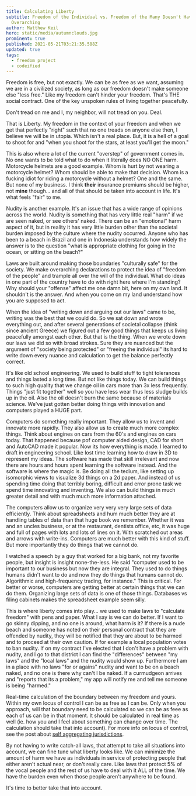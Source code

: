 ```yaml
---
title: Calculating Liberty
subtitle: Freedom of the Individual vs. Freedom of the Many Doesn't Have to Be
  Overarching
author: Matthew Keil
hero: static/media/autumnclouds.jpg
prominent: true
published: 2021-05-21T03:21:35.588Z
updated: true
tags:
  - freedom project
  - codeified
---
```


Freedom is free, but not exactly. We can be as free as we want, assuming we are in a civilized society, as long as our freedom doesn't make someone else "less free." Like my freedom can't hinder your freedom. That's THE social contract. One of the key unspoken rules of living together peacefully.

Don't tread on me and I, my neighbor, will not tread on you. Deal.

That is Liberty. My freedom in the context of your freedom and when we get that perfectly "right" such that no one treads on anyone else then, I believe we will be in utopia. Which isn't a real place. But, it is a hell of a goal to shoot for and "when you shoot for the stars, at least you'll get the moon."

This is also where a lot of the current "overstep" of government comes in. No one wants to be told what to do when it literally does NO ONE harm. Motorcycle helmets are a good example. Whom is hurt by not wearing a motorcycle helmet? Whom should be able to make that decision. Whom is a fucking idiot for riding a motorcycle without a helmet? One and the same. But none of my business. I think **their** insurance premiums should be higher, not **mine** though... and all of that should be taken into account in life. It's what feels "fair" to me.

Nudity is another example. It's an issue that has a wide range of opinions across the world. Nudity is something that has very little real "harm" if we are seen naked, or see others' naked. There can be an "emotional" harm aspect of it, but in reality it has very little burden other than the societal burden imposed by the culture where the nudity occurred. Anyone who has been to a beach in Brazil and one in Indonesia understands how widely the answer is to the question "what is appropriate clothing for going in the ocean, or sitting on the beach?"

Laws are built around making those boundaries "culturally safe" for the society. We make overarching declarations to protect the idea of "freedom of the people" and trample all over the will of the individual. What do ideas in one part of the country have to do with right here where I'm standing? Why should your "offense" affect me one damn bit, here on my own land. It shouldn't is the answer. And when you come on my land understand how you are supposed to act.

When the idea of "writing down and arguing out our laws" came to be, writing was the best that we could do. So we sat down and wrote everything out, and after several generations of societal collapse (think since ancient Greece) we figured out a few good things that keeps us living peacefully amongst each other. But that is the thing. When we wrote down our laws we did so with broad strokes. Sure they are nuanced but the argument of "society being protected" or "freeing the individual" its hard to write down every nuance and calculation to get the balance perfectly correct.

It's like old school engineering. We used to build stuff to tight tolerances and things lasted a long time. But not like things today. We can build things to such high quality that we change oil in cars more than 3x less frequently. Things "just fit together" well so you have less wear thus less sludge builds up in the oil. Also the oil doesn't burn the same because of materials science. We've just gotten better doing things with innovation and computers played a HUGE part.

Computers do something really important. They allow us to invent and innovate more rapidly. They also allow us to create much more complex things. Think about engines on cars from the 60's and engines on cars today. That happened because pof computer aided design, CAD for short and AutoCAD made it popular. Now its how everything is made. I learned to draft in engineering school. Like lost time learning how to draw in 3D to represent my ideas. The software has made that skill irrelevant and now there are hours and hours spent learning the software instead. And the software is where the magic is. Be doing all the tedium, like setting up isomorphic views to visualize 3d things on a 2d paper. And instead of us spending time doing that terribly boring, difficult and error prone task we spend time innovating and inventing. We also can build things in much greater detail and with much much more information attached.

The computers allow us to organize very very very large sets of data efficiently. Think about spreadsheets and hum much better they are at handling tables of data than that huge book we remember. Whether it was and an uncles business, or at the restaurant, dentists office, etc, it was huge and full of pages with lots and lots of lines on it. With scratched out areas and arrows with write-ins. Computers are much better with this kind of stuff. But more importantly they do things that we cannot do.

I watched a speech by a guy that worked for a big bank, not my favorite people, but insight is insight none-the-less. He said "computer used to be important to our business but now they are integral. They used to do things humans didn't want to do and now they do things that humans cannot do. Algorithmic and high-frequency trading, for instance." This is critical. For better or worse, computers are getting better at certain things that we can do them. Organizing large sets of data is one of those things. Databases vs filing cabinets makes the spreadsheet example seem silly.

This is where liberty comes into play... we used to make laws to "calculate freedom" with pens and paper. What I say is we can do better. If I want to go skinny dipping, and no one is around, what harm is it? If there is a nude beach and someone has noted on their personal contract that they are offended by nudity, they will be notified that they are about to be harmed and to proceed at their own caution. If for example a local population votes to ban nudity. If on my contract I've elected that I don't have a problem with nudity, and I go to that district I can find the "differences" between "my laws" and the "local laws" and the nudity would show up. Furthermore I am in a place with no laws "for or agains" nudity and want to be on a beach naked, and no one is there why can't I be naked. If a curmudgeon arrives and "reports that its a problem," my app will notify me and tell me someone is being "harmed."

Real-time calculation of the boundary between my freedom and yours. Within my own locus of control I can be as free as I can be. Only when you approach, will that boundary need to be calculated so we can be as feee as each of us can be in that moment. It should be calculated in real time as well (ie. how you and I feel about something can change over time. The calculation should take that into account). For more info on locus of control, see the post about [self aggregating jurisdictions](/posts/self-aggregating-jurisdictions).

By not having to write catch-all laws, that attempt to take all situations into account, we can fine tune what liberty looks like. We can minimize the amount of harm we have as individuals in service of protecting people that either aren't actual near, or don't really care. Like laws that protect 5% of the vocal people and the rest of us have to deal with it ALL of the time. We have the burden even when those people aren't anywhere to be found.

It's time to better take that into account.

